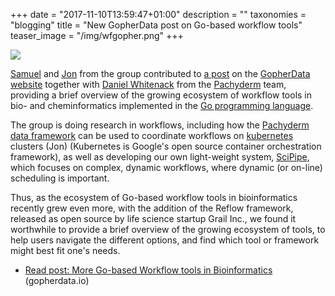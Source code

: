 +++
date = "2017-11-10T13:59:47+01:00"
description = ""
taxonomies = "blogging"
title = "New GopherData post on Go-based workflow tools"
teaser_image = "/img/wfgopher.png"
+++

![](/img/golang_wf_landscape.png)

[Samuel](https://pharmb.io/people/saml) and
[Jon](https://pharmb.io/people/jon/) from the group contributed to [a post](http://gopherdata.io/post/more_go_based_workflow_tools_in_bioinformatics/)
on the [GopherData website](http://gopherdata.io/) together with [Daniel Whitenack](https://twitter.com/dwhitena)
from the [Pachyderm](http://pachyderm.io/) team, providing a brief overview of the
growing ecosystem of workflow tools in bio- and cheminformatics implemented in
the [Go programming language](https://golang.org/).

The group is doing research in workflows, including how the [Pachyderm data framework](http://pachyderm.io/)
can be used to coordinate workflows on [kubernetes](https://kubernetes.io/)
clusters (Jon) (Kubernetes is Google's open source container orchestration
framework), as well as developing our own light-weight system,
[SciPipe](https://scipipe.org), which focuses on complex, dynamic workflows,
where dynamic (or on-line) scheduling is
important. 

Thus, as the ecosystem of Go-based workflow tools in bioinformatics recently
grew even more, with the addition of the Reflow framework, released as open
source by life science startup Grail Inc., we found it worthwhile to provide a
brief overview of the growing ecosystem of tools, to help users navigate the
different options, and find which tool or framework might best fit one's needs.

- [Read post: More Go-based Workflow tools in Bioinformatics](http://gopherdata.io/post/more_go_based_workflow_tools_in_bioinformatics/) (gopherdata.io)
